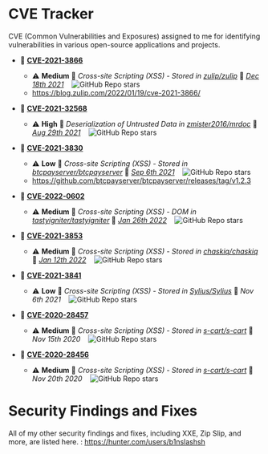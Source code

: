 # CVE Tracker
CVE (Common Vulnerabilities and Exposures) assigned to me for identifying vulnerabilities in various open-source applications and projects.

- 🐞 **[CVE-2021-3866](https://www.cve.org/CVERecord?id=CVE-2021-3866)**
  - ⚠️ **Medium** 🔎 *Cross-site Scripting (XSS) - Stored in [zulip/zulip](https://github.com/zulip/zulip)* 📅 *[Dec 18th 2021](https://huntr.com/bounties/5f48dac5-e112-4b23-bbbf-cc00ba83bcf2)* $~~$ ![GitHub Repo stars](https://img.shields.io/github/stars/zulip/zulip?style=social)
  - https://blog.zulip.com/2022/01/19/cve-2021-3866/
    
- 🐞 **[CVE-2021-32568](https://www.cve.org/CVERecord?id=CVE-2021-32568)**
   - ⚠️ **High** 🔎 *Deserialization of Untrusted Data in [zmister2016/mrdoc](https://github.com/zmister2016/mrdoc)* 📅 *[Aug 29th 2021](https://huntr.com/bounties/04fc04b3-2dc1-4cad-a090-e403cd66b5ad)* $~~$ ![GitHub Repo stars](https://img.shields.io/github/stars/zmister2016/mrdoc?style=social)
- 🐞 **[CVE-2021-3830](https://www.cve.org/CVERecord?id=CVE-2021-3830)**
  - ⚠️ **Low** 🔎 *Cross-site Scripting (XSS) - Stored in [btcpayserver/btcpayserver](https://github.com/btcpayserver/btcpayserver)* 📅 *[Sep 6th 2021](https://huntr.com/bounties/0fcdee5f-1f07-47ce-b650-ea8b4a7d35d8)* $~~$ ![GitHub Repo stars](https://img.shields.io/github/stars/btcpayserver/btcpayserver?style=social)
  - https://github.com/btcpayserver/btcpayserver/releases/tag/v1.2.3
- 🐞 **[CVE-2022-0602](https://www.cve.org/CVERecord?id=CVE-2022-0602)**
   - ⚠️ **Medium** 🔎 *Cross-site Scripting (XSS) - DOM in [tastyigniter/tastyigniter](https://github.com/tastyigniter/tastyigniter)* 📅 *[Jan 26th 2022](https://huntr.com/bounties/615f1788-d474-4580-b0ef-5edd50274010)* $~~$ ![GitHub Repo stars](https://img.shields.io/github/stars/tastyigniter/tastyigniter?style=social)
- 🐞 **[CVE-2021-3853](https://www.cve.org/CVERecord?id=CVE-2021-3853)**
  - ⚠️ **Medium** 🔎 *Cross-site Scripting (XSS) - Stored in [chaskiq/chaskiq](https://github.com/chaskiq/chaskiq)* 📅 *[Jan 12th 2022](https://huntr.com/bounties/2b6a7647-8f2b-4510-b40f-c52aedc2820d)* $~~$ ![GitHub Repo stars](https://img.shields.io/github/stars/chaskiq/chaskiq?style=social)
- 🐞 **[CVE-2021-3841](https://www.cve.org/CVERecord?id=CVE-2021-3841)**
  - ⚠️ **Low** 🔎 *Cross-site Scripting (XSS) - Stored in [Sylius/Sylius](https://github.com/Sylius/Sylius)* 📅 *Nov 6th 2021* $~~$ ![GitHub Repo stars](https://img.shields.io/github/stars/Sylius/Sylius?style=social)
- 🐞 **[CVE-2020-28457](https://www.cve.org/CVERecord?id=CVE-2020-28457)**
  - ⚠️ **Medium** 🔎 *Cross-site Scripting (XSS) - Stored in [s-cart/s-cart](https://github.com/s-cart/s-cart)* 📅 *Nov 15th 2020* $~~$ ![GitHub Repo stars](https://img.shields.io/github/stars/s-cart/s-cart?style=social)
- 🐞 **[CVE-2020-28456](https://www.cve.org/CVERecord?id=CVE-2020-28456)**
  - ⚠️ **Medium** 🔎 *Cross-site Scripting (XSS) - Stored in [s-cart/s-cart](https://github.com/s-cart/s-cart)* 📅 *Nov 20th 2020* $~~$ ![GitHub Repo stars](https://img.shields.io/github/stars/s-cart/s-cart?style=social)
# Security Findings and Fixes   
All of my other security findings and fixes, including XXE, Zip Slip, and more, are listed here. : https://hunter.com/users/b1nslashsh
